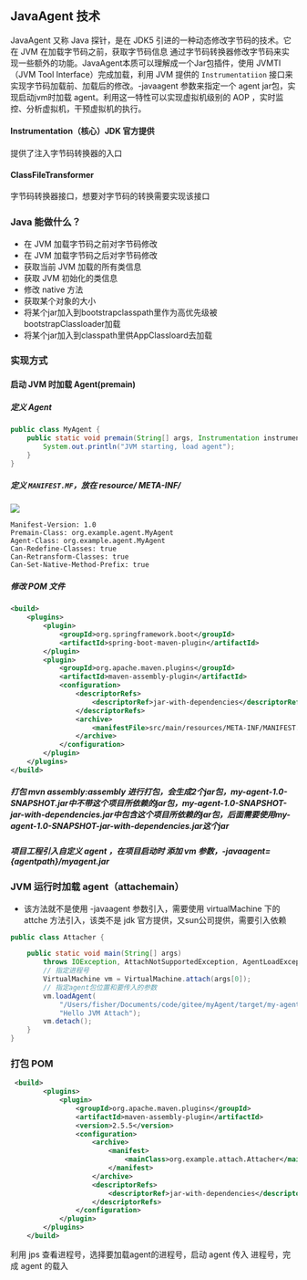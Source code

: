## JavaAgent 技术

JavaAgent 又称 Java 探针，是在 JDK5 引进的一种动态修改字节码的技术。它在 JVM 在加载字节码之前，获取字节码信息 通过字节码转换器修改字节码来实现一些额外的功能。JavaAgent本质可以理解成一个Jar包插件，使用 JVMTI（JVM Tool Interface）完成加载，利用 JVM 提供的 `Instrumentatiion` 接口来实现字节码加载前、加载后的修改。-javaagent 参数来指定一个 agent jar包，实现启动jvm时加载 agent。利用这一特性可以实现虚拟机级别的 AOP ，实时监控、分析虚拟机，干预虚拟机的执行。

#### Instrumentation（核心）JDK 官方提供

提供了注入字节码转换器的入口

#### ClassFileTransformer

字节码转换器接口，想要对字节码的转换需要实现该接口

### Java 能做什么？

* 在 JVM 加载字节码之前对字节码修改
* 在 JVM 加载字节码之后对字节码修改
* 获取当前 JVM 加载的所有类信息
* 获取 JVM 初始化的类信息
* 修改 native 方法
* 获取某个对象的大小
* 将某个jar加入到bootstrapclasspath里作为高优先级被bootstrapClassloader加载
* 将某个jar加入到classpath里供AppClassloard去加载

### 实现方式

#### 启动 JVM 时加载 Agent(premain)

##### 定义 Agent

```java
public class MyAgent {
    public static void premain(String[] args, Instrumentation instrumentation) {
        System.out.println("JVM starting, load agent");
    }
}
```

##### 定义 `MANIFEST.MF`，放在 resource/ META-INF/

<img src="../imgs/manifest.png" />

```properties
Manifest-Version: 1.0
Premain-Class: org.example.agent.MyAgent
Agent-Class: org.example.agent.MyAgent
Can-Redefine-Classes: true
Can-Retransform-Classes: true
Can-Set-Native-Method-Prefix: true
```

##### 修改 POM 文件

```xml
<build>
    <plugins>
        <plugin>
            <groupId>org.springframework.boot</groupId>
            <artifactId>spring-boot-maven-plugin</artifactId>
        </plugin>
        <plugin>
            <groupId>org.apache.maven.plugins</groupId>
            <artifactId>maven-assembly-plugin</artifactId>
            <configuration>
                <descriptorRefs>
                    <descriptorRef>jar-with-dependencies</descriptorRef>
                </descriptorRefs>
                <archive>
                    <manifestFile>src/main/resources/META-INF/MANIFEST.MF</manifestFile>
                </archive>
            </configuration>
        </plugin>
    </plugins>
</build>
```

##### 打包 mvn assembly:assembly 进行打包，会生成2个jar包，my-agent-1.0-SNAPSHOT.jar中不带这个项目所依赖的jar包，my-agent-1.0-SNAPSHOT-jar-with-dependencies.jar中包含这个项目所依赖的jar包，后面需要使用my-agent-1.0-SNAPSHOT-jar-with-dependencies.jar这个jar

##### 项目工程引入自定义 agent ，在项目启动时 添加 vm 参数，-javaagent={agentpath}/myagent.jar

### JVM 运行时加载 agent（attachemain）

* 该方法就不是使用  -javaagent 参数引入，需要使用 virtualMachine 下的 attche 方法引入，该类不是 jdk 官方提供，又sun公司提供，需要引入依赖

```java
public class Attacher {

    public static void main(String[] args)
        throws IOException, AttachNotSupportedException, AgentLoadException, AgentInitializationException {
        // 指定进程号
        VirtualMachine vm = VirtualMachine.attach(args[0]);
        // 指定agent包位置和要传入的参数
        vm.loadAgent(
            "/Users/fisher/Documents/code/gitee/myAgent/target/my-agent-1.0-SNAPSHOT-jar-with-dependencies.jar",
            "Hello JVM Attach");
        vm.detach();
    }
}
```

### 打包 POM

```xml
 <build>
        <plugins>
            <plugin>
                <groupId>org.apache.maven.plugins</groupId>
                <artifactId>maven-assembly-plugin</artifactId>
                <version>2.5.5</version>
                <configuration>
                    <archive>
                        <manifest>
                            <mainClass>org.example.attach.Attacher</mainClass>
                        </manifest>
                    </archive>
                    <descriptorRefs>
                        <descriptorRef>jar-with-dependencies</descriptorRef>
                    </descriptorRefs>
                </configuration>
            </plugin>
        </plugins>
    </build>
```

利用 jps 查看进程号，选择要加载agent的进程号，启动 agent 传入 进程号，完成 agent 的载入



